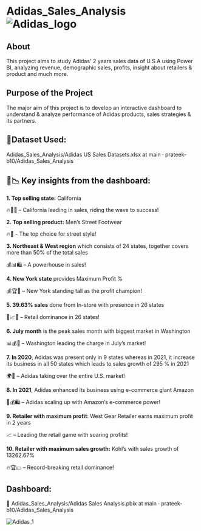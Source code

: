 # Adidas_Sales_Analysis ![Adidas_logo](https://github.com/user-attachments/assets/aa5cb9ca-3fac-4227-97a7-b3ea1b7d5e1a)


## About

This project aims to study Adidas' 2 years sales data of U.S.A using Power BI, analyzing revenue, demographic sales, profits, insight about retailers & product and much more.

## Purpose of the Project

The major aim of this project is to develop an interactive dashboard to understand & analyze performance of Adidas products, sales strategies & its partners.

## 🔗Dataset Used: 

Adidas_Sales_Analysis/Adidas US Sales Datasets.xlsx at main · prateek-b10/Adidas_Sales_Analysis

## 🔎📉 Key insights from the dashboard: 

**1. Top selling state:** California

🔥🏄‍♂️ – California leading in sales, riding the wave to success!


**2. Top selling product:** Men’s Street Footwear

🔥👟 - The top choice for street style!


**3. Northeast & West region** which consists of 24 states, together covers more than 50% of the total sales

💰📊🛍️ – A powerhouse in sales!

**4. New York state** provides Maximum Profit %

💰🏆🗽 – New York standing tall as the profit champion!

**5. 39.63% sales** done from In-store with presence in 26 states

🏬📈🛒 – Retail dominance in 26 states!

**6. July month** is the peak sales month with biggest market in Washington

📊💰🌲 – Washington leading the charge in July’s market!

**7. In 2020**, Adidas was present only in 9 states whereas in 2021, it increase its business in all 50 states which leads to sales growth of 295 % in 2021 

🌍👟 – Adidas taking over the entire U.S. market!

**8. In 2021**, Adidas enhanced its business using e-commerce giant Amazon

🚀💰🛍️ – Adidas scaling up with Amazon’s e-commerce power!

**9. Retailer with maximum profit**:  West Gear Retailer earns maximum profit in 2 years

📈 – Leading the retail game with soaring profits!

**10. Retailer with maximum sales growth:** Kohl’s with sales growth of 13262.67%

🔥🏆💵 – Record-breaking retail dominance!

## Dashboard: 

🔗 Adidas_Sales_Analysis/Adidas Sales Analysis.pbix at main · prateek-b10/Adidas_Sales_Analysis

![Adidas_1](https://github.com/user-attachments/assets/e01a692f-9fac-4c46-8316-a769d6f30dcc)


